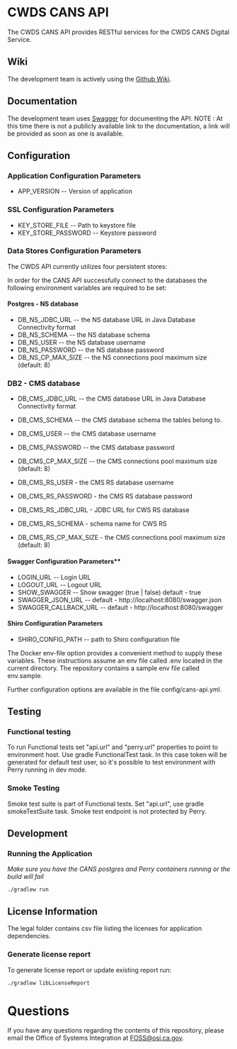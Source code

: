 # CWDS CANS API

The CWDS CANS API provides RESTful services for the CWDS CANS Digital Service.

## Wiki

The development team is actively using the [Github Wiki](https://github.com/ca-cwds/cans-api/wiki).

## Documentation

The development team uses [Swagger](http://swagger.io/) for documenting the API.
NOTE : At this time there is not a publicly available link to the documentation, a link will be provided as soon as one is available.


## Configuration

### Application Configuration Parameters
- APP_VERSION -- Version of application

### SSL Configuration Parameters
- KEY_STORE_FILE -- Path to keystore file
- KEY_STORE_PASSWORD -- Keystore password

### Data Stores Configuration Parameters

The CWDS API currently utilizes four persistent stores:

In order for the CANS API successfully connect to the databases the following environment variables are required to be set:

#### Postgres - NS database
- DB_NS_JDBC_URL -- the NS database URL in Java Database Connectivity format
- DB_NS_SCHEMA -- the NS database schema
- DB_NS_USER -- the NS database username
- DB_NS_PASSWORD -- the NS database password
- DB_NS_CP_MAX_SIZE -- the NS connections pool maximum size (default: 8)


### DB2 - CMS database
- DB_CMS_JDBC_URL -- the CMS database URL in Java Database Connectivity format
- DB_CMS_SCHEMA -- the CMS database schema the tables belong to.
- DB_CMS_USER -- the CMS database username
- DB_CMS_PASSWORD -- the CMS database password
- DB_CMS_CP_MAX_SIZE -- the CMS connections pool maximum size (default: 8)

- DB_CMS_RS_USER - the CMS RS database username
- DB_CMS_RS_PASSWORD - the CMS RS database password
- DB_CMS_RS_JDBC_URL - JDBC URL for CWS RS database
- DB_CMS_RS_SCHEMA - schema name for CWS RS
- DB_CMS_RS_CP_MAX_SIZE - the CMS connections pool maximum size (default: 8)

#### Swagger Configuration Parameters**
- LOGIN_URL -- Login URL
- LOGOUT_URL -- Logout URL 
- SHOW_SWAGGER -- Show swagger (true | false) default - true
- SWAGGER_JSON_URL -- default - http://localhost:8080/swagger.json
- SWAGGER_CALLBACK_URL -- default - http://localhost:8080/swagger

#### Shiro Configuration Parameters
- SHIRO_CONFIG_PATH -- path to Shiro configuration file
 
The Docker env-file option provides a convenient method to supply these variables. These instructions assume an env file called .env located in the current directory. The repository contains a sample env file called env.sample.

Further configuration options are available in the file config/cans-api.yml.

## Testing

### Functional testing
To run Functional tests set "api.url" and "perry.url" properties to point to environment host. Use gradle FunctionalTest task. In this case token will be generated for default test user, so it's possible to test environment with Perry running in dev mode.

### Smoke Testing
Smoke test suite is part of Functional tests. Set "api.url", use gradle smokeTestSuite task. Smoke test endpoint is not protected by Perry.

## Development

### Running the Application

_Make sure you have the CANS postgres and Perry containers running or the build will fail_

`./gradlew run`

## License Information
The legal folder contains csv file listing the licenses for application dependencies.

### Generate license report
To generate license report or update existing report run:

```./gradlew libLicenseReport```

# Questions

If you have any questions regarding the contents of this repository, please email the Office of Systems Integration at FOSS@osi.ca.gov.

